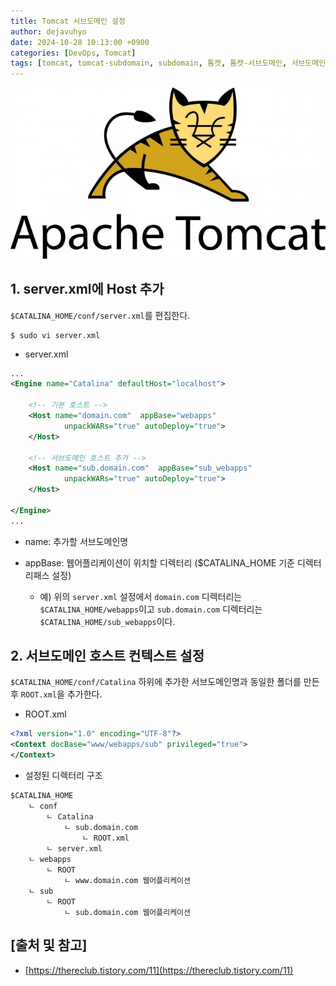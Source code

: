 ```yaml
---
title: Tomcat 서브도메인 설정
author: dejavuhyo
date: 2024-10-28 10:13:00 +0900
categories: [DevOps, Tomcat]
tags: [tomcat, tomcat-subdomain, subdomain, 톰캣, 톰캣-서브도메인, 서브도메인]
---
```


![apache-tomcat-logo](/assets/img/2024-10-28-tomcat-subdomain-setting/apache-tomcat-logo.jpg)

## 1. server.xml에 Host 추가
`$CATALINA_HOME/conf/server.xml`를 편집한다.

```shell
$ sudo vi server.xml
```

* server.xml

```xml
...
<Engine name="Catalina" defaultHost="localhost">

    <!-- 기본 호스트 -->
    <Host name="domain.com"  appBase="webapps"
            unpackWARs="true" autoDeploy="true">
    </Host>

    <!-- 서브도메인 호스트 추가 -->
    <Host name="sub.domain.com"  appBase="sub_webapps"
            unpackWARs="true" autoDeploy="true">
    </Host>

</Engine>
...
```

* name: 추가할 서브도메인명

* appBase: 웹어플리케이션이 위치할 디렉터리 ($CATALINA_HOME 기준 디렉터리패스 설정)
  - 예) 위의 `server.xml` 설정에서 `domain.com` 디렉터리는 `$CATALINA_HOME/webapps`이고 `sub.domain.com` 디렉터리는 `$CATALINA_HOME/sub_webapps`이다.

## 2. 서브도메인 호스트 컨텍스트 설정
`$CATALINA_HOME/conf/Catalina` 하위에 추가한 서브도메인명과 동일한 폴더를 만든 후 `ROOT.xml`을 추가한다.

* ROOT.xml

```xml
<?xml version="1.0" encoding="UTF-8"?>
<Context docBase="www/webapps/sub" privileged="true">
</Context>
```

* 설정된 디렉터리 구조

```text
$CATALINA_HOME
    ㄴ conf
        ㄴ Catalina
            ㄴ sub.domain.com
                ㄴ ROOT.xml
        ㄴ server.xml
    ㄴ webapps
        ㄴ ROOT
            ㄴ www.domain.com 웹어플리케이션
    ㄴ sub
        ㄴ ROOT
            ㄴ sub.domain.com 웹어플리케이션
```

## [출처 및 참고]
* [https://thereclub.tistory.com/11](https://thereclub.tistory.com/11)
